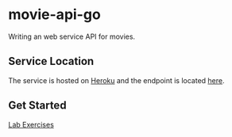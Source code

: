 # movie-api-go

Writing an web service API for movies.

## Service Location

The service is hosted on [Heroku](http://heroku.com/) and the endpoint is located [here](https://summit-movie-api.herokuapp.com/).

## Get Started

[Lab Exercises](https://robot297.github.io/movie-api-go/)
